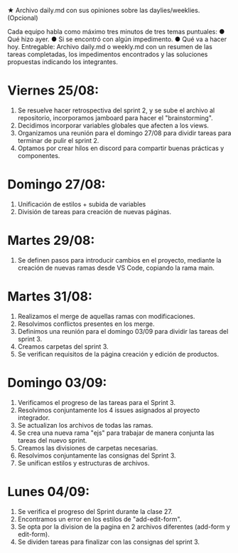 ★ Archivo daily.md con sus opiniones sobre las daylies/weeklies. (Opcional)

Cada equipo habla como máximo tres minutos de tres temas puntuales:
● Qué hizo ayer.
● Si se encontró con algún impedimento.
● Qué va a hacer hoy.
Entregable: Archivo daily.md o weekly.md con un resumen de las tareas completadas,
los impedimentos encontrados y las soluciones propuestas indicando los integrantes.

# Viernes 25/08:

1. Se resuelve hacer retrospectiva del sprint 2, y se sube el archivo al repositorio, incorporamos jamboard para hacer el "brainstorming".
2. Decidimos incorporar variables globales que afecten a los views.
3. Organizamos una reunión para el domingo 27/08 para dividir tareas para terminar de pulir el sprint 2.
4. Optamos por crear hilos en discord para compartir buenas prácticas y componentes.

# Domingo 27/08:

1. Unificación de estilos + subida de variables
2. División de tareas para creación de nuevas páginas.

# Martes 29/08:

1. Se definen pasos para introducir cambios en el proyecto, mediante la creación de nuevas ramas desde VS Code, copiando la rama main.

# Martes 31/08:

1. Realizamos el merge de aquellas ramas con modificaciones.
2. Resolvimos conflictos presentes en los merge.
3. Definimos una reunión para el domingo 03/09 para dividir las tareas del sprint 3.
4. Creamos carpetas del sprint 3.
5. Se verifican requisitos de la página creación y edición de productos.

# Domingo 03/09:

1. Verificamos el progreso de las tareas para el Sprint 3.
2. Resolvimos conjuntamente los 4 issues asignados al proyecto integrador.
3. Se actualizan los archivos de todas las ramas.
4. Se crea una nueva rama "ejs" para trabajar de manera conjunta las tareas del nuevo sprint.
5. Creamos las divisiones de carpetas necesarias.
6. Resolvimos conjuntamente las consignas del Sprint 3.
7. Se unifican estilos y estructuras de archivos.

# Lunes 04/09:

1. Se verifica el progreso del Sprint durante la clase 27.
2. Encontramos un error en los estilos de "add-edit-form".
3. Se opta por la division de la pagina en 2 archivos diferentes (add-form y edit-form).
4. Se dividen tareas para finalizar con las consignas del sprint 3.
